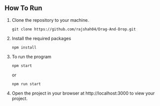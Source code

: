 ## How To Run

1. Clone the repository to your machine.

    ```
    git clone https://github.com/rajshah04/Drag-And-Drop.git
    ```
   
2. Install the required packages 

   ```
   npm install
   ```

3. To run the program

   ```
   npm start
   ```

   or

   ```
   npm run start
   ```

4. Open the project in your browser at http://localhost:3000 to view your project.
